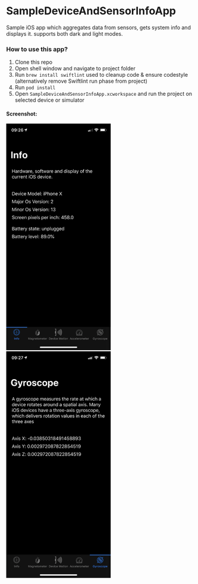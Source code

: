 # SampleDeviceAndSensorInfoApp
Sample iOS app which aggregates data from sensors, gets system info and displays it.
supports both dark and light modes.

### How to use this app?

1. Clone this repo
2. Open shell window and navigate to project folder
3. Run `brew install swiftlint` used to cleanup code & ensure codestyle (alternatively remove Swiftlint run phase from project)
4. Run `pod install`
6. Open `SampleDeviceAndSensorInfoApp.xcworkspace` and run the project on selected device or simulator

#### Screenshot:
<img src="Screenshot1.png" width="281" height="609">
<img src="Screenshot2.png" width="281" height="609">